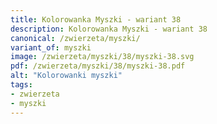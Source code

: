 ```yaml
---
title: Kolorowanka Myszki - wariant 38
description: Kolorowanka Myszki - wariant 38
canonical: /zwierzeta/myszki/
variant_of: myszki
image: /zwierzeta/myszki/38/myszki-38.svg
pdf: /zwierzeta/myszki/38/myszki-38.pdf
alt: "Kolorowanki myszki"
tags:
- zwierzeta
- myszki
---
```

